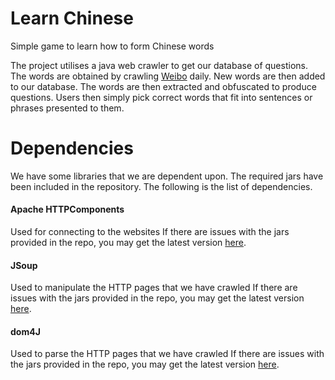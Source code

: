 # Learn Chinese
Simple game to learn how to form Chinese words

The project utilises a java web crawler to get our database of questions.
The words are obtained by crawling [Weibo](www.weibo.com) daily.
New words are then added to our database.
The words are then extracted and obfuscated to produce questions.
Users then simply pick correct words that fit into sentences or phrases presented to them.

# Dependencies
We have some libraries that we are dependent upon. 
The required jars have been included in the repository.
The following is the list of dependencies.

#### Apache HTTPComponents
Used for connecting to the websites
If there are issues with the jars provided in the repo, you may get the latest version [here](https://hc.apache.org/downloads.cgi).

#### JSoup
Used to manipulate the HTTP pages that we have crawled
If there are issues with the jars provided in the repo, you may get the latest version [here](https://jsoup.org/download).

#### dom4J
Used to parse the HTTP pages that we have crawled
If there are issues with the jars provided in the repo, you may get the latest version [here](https://github.com/dom4j/dom4j/releases).
